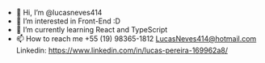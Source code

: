 - 👋 Hi, I’m @lucasneves414
- 👀 I’m interested in Front-End :D
- 🌱 I’m currently learning React and TypeScript
- 📫 How to reach me +55 (19) 98365-1812 LucasNeves414@hotmail.com Linkedin: https://www.linkedin.com/in/lucas-pereira-169962a8/

